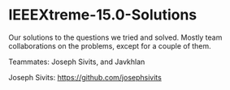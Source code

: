 # IEEEXtreme-15.0-Solutions
Our solutions to the questions we tried and solved. Mostly team collaborations on the problems, except for a couple of them.

Teammates: Joseph Sivits, and Javkhlan

Joseph Sivits: https://github.com/josephsivits

